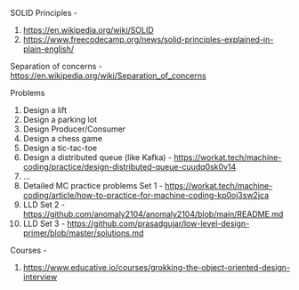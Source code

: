 
SOLID Principles - 
  1. https://en.wikipedia.org/wiki/SOLID
  2. https://www.freecodecamp.org/news/solid-principles-explained-in-plain-english/

Separation of concerns - https://en.wikipedia.org/wiki/Separation_of_concerns

Problems
  1. Design a lift
  2. Design a parking lot
  3. Design Producer/Consumer
  4. Design a chess game
  5. Design a tic-tac-toe 
  6. Design a distributed queue (like Kafka) - https://workat.tech/machine-coding/practice/design-distributed-queue-cuudq0sk0v14
  7. ...
  8. Detailed MC practice problems Set 1 - https://workat.tech/machine-coding/article/how-to-practice-for-machine-coding-kp0oj3sw2jca
  9. LLD Set 2 - https://github.com/anomaly2104/anomaly2104/blob/main/README.md
  10. LLD Set 3 - https://github.com/prasadgujar/low-level-design-primer/blob/master/solutions.md

Courses -
  1. https://www.educative.io/courses/grokking-the-object-oriented-design-interview
